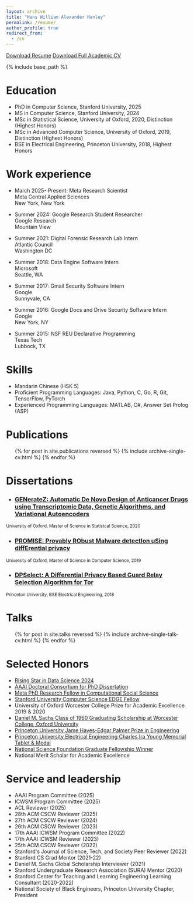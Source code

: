 ```yaml
---
layout: archive
title: "Hans William Alexander Hanley"
permalink: /resume/
author_profile: true
redirect_from:
  - /cv
---
```

[Download Resume](https://www.hanshanley.com/files/HansWAHanley_Resume.pdf)
[Download Full Academic CV](https://www.hanshanley.com/files/Hans_WA_Hanley_CV.pdf)

{% include base_path %}

Education
======
* PhD in Computer Science, Stanford University, 2025
* MS   in Computer Science, Stanford University, 2024
* MSc in Statistical Science, University of Oxford, 2020, Distinction (Highest Honors)
* MSc in Advanced Computer Science, University of Oxford, 2019, Distinction (Highest Honors)
* BSE in Electrical Engineering,  Princeton University, 2018, Highest Honors

Work experience
======
* March 2025- Present: Meta Research Scientist\
Meta Central Applied Sciences\
New York, New York

* Summer 2024: Google Research Student Researcher\
Google Research\
Mountain View

* Summer 2021: Digital Forensic Research Lab Intern\
Atlantic Council\
Washington DC

* Summer 2018: Data Engine Software Intern\
Microsoft\
Seattle, WA

* Summer 2017: Gmail Security Software Intern\
Google\
Sunnyvale, CA

* Summer 2016: Google Docs and Drive Security Software Intern\
Google\
New York, NY

* Summer 2015: NSF REU Declarative Programming\
Texas Tech\
Lubbock, TX
  
Skills
======
* Mandarin Chinese (HSK 5)
* Proficient Programming Languages: Java, Python, C, Go, R, Git, TensorFlow, PyTorch
* Experienced Programming Languages: MATLAB, C#, Answer Set Prolog (ASP)

Publications
======
  <ul>{% for post in site.publications reversed %}
    {% include archive-single-cv.html %}
  {% endfor %}</ul>
  
Dissertations
======
* <h3 class="archive__item-title" itemprop="headline"><a href="https://www.hanshanley.com/files/generatez_dissertation.pdf">GENerateZ: Automatic De Novo Design of Anticancer Drugs using Transcriptomic Data, Genetic Algorithms, and Variational Autoencoders</a></h3>
<small>University of Oxford, Master of Science in Statistcal Science, 2020</small>

* <h3 class="archive__item-title" itemprop="headline"><a href="https://www.hanshanley.com/files/dpnetwork.pdf">PROMISE: Provably RObust Malware detectIon uSing diffErential privacy</a></h3>
<small>University of Oxford, Master of Science in Computer Science, 2019</small>

* <h3 class="archive__item-title" itemprop="headline"><a href="https://www.hanshanley.com/files/DPSelect.pdf">DPSelect: A Differential Privacy Based Guard Relay Selection Algorithm for Tor</a></h3>
<small>Princeton University, BSE Electrical Engineering, 2018</small>

Talks
======
  <ul>{% for post in site.talks reversed %}
    {% include archive-single-talk-cv.html %}
  {% endfor %}</ul>
  
Selected Honors
======
* [Rising Star in Data Science 2024](https://datascience.ucsd.edu/rising-stars-in-data-science/)
* [AAAI Doctoral Consortium for PhD Dissertation](https://aaai.org/conference/aaai/aaai-25/)
* [Meta PhD Research Fellow in Computational Social Science](https://research.facebook.com/fellows/hanley-hans-william-alexander/)
* [Stanford University Computer Science EDGE Fellow](https://vpge.stanford.edu/fellowships-funding/current-vpge-fellows/all-2020)
* University of Oxford Worcester College Prize for Academic Excellence 2019 & 2020
* [Daniel M. Sachs Class of 1960 Graduating Scholarship at Worcester College, Oxford University](https://www.princeton.edu/news/2017/12/11/princeton-seniors-hanley-and-silver-oxford-graduate-student-barnett-named-sachs)
* [Princeton University Jame Hayes-Edgar Palmer Prize in Engineering](https://engineering.princeton.edu/news/2018/06/05/class-day-awards-celebrate-graduates-contributions-research-and-service)
* [Princeton University Electrical Engineering Charles Ira Young Memorial Tablet & Medal](https://ece.princeton.edu/news/undergraduates-honored-class-day-2018)
* [National Science Foundation Graduate Fellowship Winner](https://ece.princeton.edu/news/seven-current-and-former-students-awarded-nsf-graduate-research-fellowships)
* National Merit Scholar for Academic Excellence
  
Service and leadership
======
* AAAI Program Committee (2025)
* ICWSM Program Committee (2025)
* ACL Reviewer (2025)
* 28th ACM CSCW Reviewer (2025)
* 27th ACM CSCW Reviewer (2024)
* 26th ACM CSCW Reviewer (2023)
* 17th AAAI ICWSM Program Committee (2022)
* 17th AAAI ICWSM Reviewer (2023)
* 25th ACM CSCW Reviewer (2022)
* Stanford's Journal of Science, Tech, and Society Peer Reviewer (2022)
* Stanford CS Grad Mentor (2021-22)
* Daniel M. Sachs Global Scholarship Interviewer (2021)
* Stanford Undergraduate Research Association (SURA) Mentor (2020)
* Stanford Center for Teaching and Learning Engineering Learning Consultant (2020-2022)
* National Society of Black Engineers, Princeton University Chapter, President 
